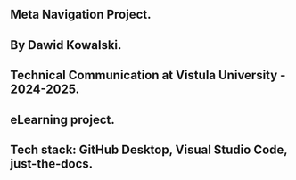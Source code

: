 ## Meta Navigation Project.
## By Dawid Kowalski.
## Technical Communication at Vistula University - 2024-2025.
## eLearning project.
## Tech stack: GitHub Desktop, Visual Studio Code, just-the-docs.